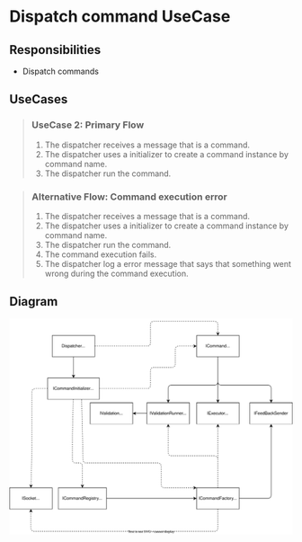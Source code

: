 # Dispatch command UseCase

## Responsibilities

- Dispatch commands

## UseCases
> ### UseCase 2: Primary Flow
>
>1. The dispatcher receives a message that is a command.
>2. The dispatcher uses a initializer to create a command instance by command name.
>3. The dispatcher run the command.

>### Alternative Flow: Command execution error
>
>1. The dispatcher receives a message that is a command.
>2. The dispatcher uses a initializer to create a command instance by command name.
>3. The dispatcher run the command.
>4. The command execution fails.
>5. The dispatcher log a error message that says that something went wrong during the command execution.

## Diagram

<img src='/docs/dispatch-command.drawio.svg' alt="dispatch command diagram">
